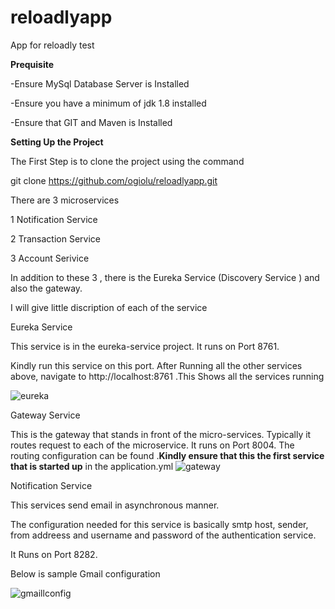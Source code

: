 # reloadlyapp
App for reloadly test

**Prequisite** 


 -Ensure MySql Database Server is Installed
 
 -Ensure you have a minimum of jdk 1.8 installed 
 
 -Ensure that GIT and Maven is Installed 
 
**Setting Up the Project**


The First Step is to clone the project using the command 

 git clone https://github.com/ogiolu/reloadlyapp.git
 


There are 3 microservices 

1 Notification Service

2 Transaction Service

3 Account Serivice


In addition to these 3 , there is the Eureka Service (Discovery Service ) and also the gateway.

I will give little discription of each of the service


Eureka Service 

  This service is  in the eureka-service project. It runs on Port 8761.
  
  Kindly run this service on this port. After Running all the other services above, navigate to http://localhost:8761 .This Shows all the services running 
  
  
  ![eureka](https://user-images.githubusercontent.com/17859246/111922823-680ac680-8a9c-11eb-8cb0-9f7a9b4a8a98.png)
  
  
  Gateway Service
  
  
   This is the gateway that stands in front of the micro-services. Typically it routes request to each of the microservice. It runs on Port 8004. The routing configuration can be found .**Kindly ensure that this the first service that is started up**
   in the application.yml 
   ![gateway](https://user-images.githubusercontent.com/17859246/111922997-4d851d00-8a9d-11eb-995f-f2862bd48821.PNG)
   
  
Notification Service

  This services send email in asynchronous manner.
  
  The configuration needed for this service is basically smtp host, sender, from addreess and username and password of the authentication service.
  
  It Runs on Port 8282.
  
  Below is sample Gmail configuration 
  
  ![gmaillconfig](https://user-images.githubusercontent.com/17859246/111923962-33017280-8aa2-11eb-8af2-66c07065989d.PNG)

 
  

  


